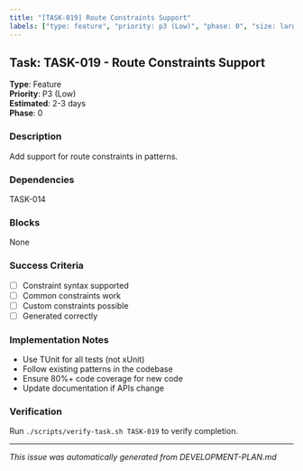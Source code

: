```yaml
---
title: "[TASK-019] Route Constraints Support"
labels: ["type: feature", "priority: p3 (Low)", "phase: 0", "size: large"]
---
```


## Task: TASK-019 - Route Constraints Support

**Type**: Feature  
**Priority**: P3 (Low)  
**Estimated**: 2-3 days  
**Phase**: 0

### Description
Add support for route constraints in patterns.

### Dependencies
TASK-014

### Blocks
None

### Success Criteria
- [ ] Constraint syntax supported
- [ ] Common constraints work
- [ ] Custom constraints possible
- [ ] Generated correctly

### Implementation Notes
- Use TUnit for all tests (not xUnit)
- Follow existing patterns in the codebase
- Ensure 80%+ code coverage for new code
- Update documentation if APIs change

### Verification
Run `./scripts/verify-task.sh TASK-019` to verify completion.

---
_This issue was automatically generated from DEVELOPMENT-PLAN.md_
